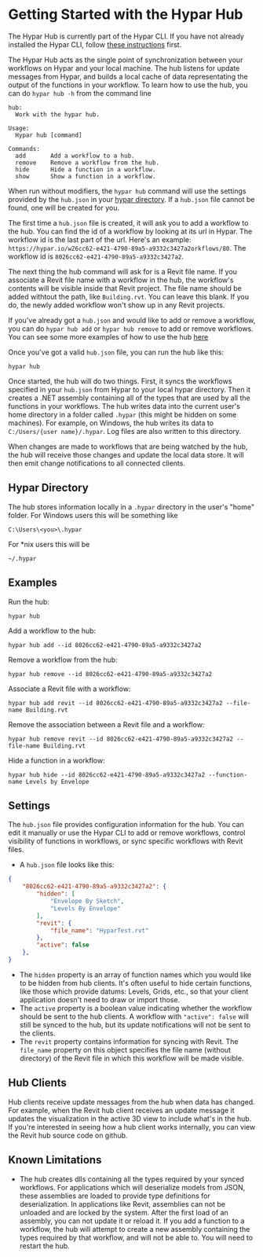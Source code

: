 # Getting Started with the Hypar Hub
The Hypar Hub is currently part of the Hypar CLI. If you have not already installed the Hypar CLI, follow [these instructions](./C-Sharp.md) first.

The Hypar Hub acts as the single point of synchronization between your workflows on Hypar and your local machine. The hub listens for update messages from Hypar, and builds a local cache of data representating the output of the functions in your workflow. To learn how to use the hub, you can do `hypar hub -h` from the command line
```
hub:
  Work with the hypar hub.

Usage:
  Hypar hub [command]

Commands:
  add       Add a workflow to a hub.
  remove    Remove a workflow from the hub.
  hide      Hide a function in a workflow.
  show      Show a function in a workflow.
```
When run without modifiers, the `hypar hub` command will use the settings provided by the `hub.json` in your [hypar directory](#Hypar-Directory). If a `hub.json` file cannot be found, one will be created for you.

The first time a `hub.json` file is created, it will ask you to add a workflow to the hub. You can find the id of a workflow by looking at its url in Hypar. The workflow id is the last part of the url. Here's an example: `https://hypar.io/w26cc62-e421-4790-89a5-a9332c3427a2orkflows/80`. The workflow id is `8026cc62-e421-4790-89a5-a9332c3427a2`.

The next thing the hub command will ask for is a Revit file name. If you associate a Revit file name with a workflow in the hub, the workflow's contents will be visible inside that Revit project. The file name should be added withtout the path, like `Building.rvt`. You can leave this blank. If you do, the newly added workflow won't show up in any Revit projects.

If you've already got a `hub.json` and would like to add or remove a workflow, you can do `hypar hub add` or `hypar hub remove` to add or remove workflows. You can see some more examples of how to use the hub [here](#Examples)

Once you've got a valid `hub.json` file, you can run the hub like this:
```
hypar hub
```
Once started, the hub will do two things. First, it syncs the workflows specified in your `hub.json` from Hypar to your local hypar directory. Then it creates a .NET assembly containing all of the types that are used by all the functions in your workflows. The hub writes data into the current user's home directory in a folder called `.hypar` (this might be hidden on some machines). For example, on Windows, the hub writes its data to `C:/Users/{user name}/.hypar`. Log files are also written to this directory.

When changes are made to workflows that are being watched by the hub, the hub will receive those changes and update the local data store. It will then emit change notifications to all connected clients.

## Hypar Directory
The hub stores information locally in a `.hypar` directory in the user's "home" folder. For Windows users this will be something like 
```
C:\Users\<you>\.hypar
```
For *nix users this will be
```
~/.hypar
```

## Examples
Run the hub:
```
hypar hub
```
Add a workflow to the hub:
```
hypar hub add --id 8026cc62-e421-4790-89a5-a9332c3427a2
```
Remove a workflow from the hub:
```
hypar hub remove --id 8026cc62-e421-4790-89a5-a9332c3427a2
```
Associate a Revit file with a workflow:
```
hypar hub add revit --id 8026cc62-e421-4790-89a5-a9332c3427a2 --file-name Building.rvt
```
Remove the association between a Revit file and a workflow:
```
hypar hub remove revit --id 8026cc62-e421-4790-89a5-a9332c3427a2 --file-name Building.rvt
```
Hide a function in a workflow:
```
hypar hub hide --id 8026cc62-e421-4790-89a5-a9332c3427a2 --function-name Levels by Envelope
```

## Settings
The `hub.json` file provides configuration information for the hub. You can edit it manually or use the Hypar CLI to add or remove workflows, control visibility of functions in workflows, or sync specific workflows with Revit files.

- A `hub.json` file looks like this:
```json
{
    "8026cc62-e421-4790-89a5-a9332c3427a2": {
        "hidden": [
            "Envelope By Sketch",
            "Levels By Envelope"
        ],
        "revit": {
            "file_name": "HyparTest.rvt"
        },
        "active": false
    },
}
```
- The `hidden` property is an array of function names which you would like to be hidden from hub clients. It's often useful to hide certain functions, like those which provide datums: Levels, Grids, etc., so that your client application doesn't need to draw or import those.
- The `active` property is a boolean value indicating whether the workflow should be sent to the hub clients. A workflow with `"active": false` will still be synced to the hub, but its update notifications will not be sent to the clients.
- The `revit` property contains information for syncing with Revit. The `file_name` property on this object specifies the file name (without directory) of the Revit file in which this workflow will be made visible.

## Hub Clients
Hub clients receive update messages from the hub when data has changed. For example, when the Revit hub client receives an update message it updates the visualization in the active 3D view to include what's in the hub. If you're interested in seeing how a hub client works internally, you can view the Revit hub source code on github.

## Known Limitations
- The hub creates dlls containing all the types required by your synced workflows. For applications which will deserialize models from JSON, these assemblies are loaded to provide type definitions for deserialization. In applications like Revit, assemblies can not be unloaded and are locked by the system. After the first load of an assembly, you can not update it or reload it. If you add a function to a workflow, the hub will attempt to create a new assembly containing the types required by that workflow, and will not be able to. You will need to restart the hub.